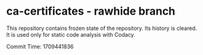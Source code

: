 # ca-certificates - rawhide branch

This repository contains frozen state of the repository.
Its history is cleared. It is used only for static code
analysis with Codacy.

Commit Time: 1709441836